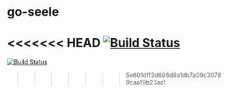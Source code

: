 # go-seele
<<<<<<< HEAD
[![Build Status](https://travis-ci.org/seeleteam/go-seele.svg?branch=master)](https://travis-ci.org/seeleteam/go-seele)
=======
[![Build Status](https://travis-ci.org/lucusfly/go-seele.svg?branch=travis)](https://travis-ci.org/lucusfly/go-seele)
>>>>>>> 5e601dff3d696d9a1db7a09c30789caa19b23aa1
